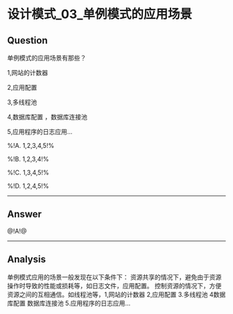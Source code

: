 # 设计模式_03_单例模式的应用场景

## Question

单例模式的应用场景有那些？

1,网站的计数器

2,应用配置 

3,多线程池 

4,数据库配置 ，数据库连接池

5,应用程序的日志应用...

%!A. 1,2,3,4,5!%

%!B. 1,2,3,4!%

%!C. 1,3,4,5!%

%!D. 1,2,4,5!%

------

## Answer

@!A!@

------
## Analysis
单例模式应用的场景一般发现在以下条件下： 资源共享的情况下，避免由于资源操作时导致的性能或损耗等，如日志文件，应用配置。 控制资源的情况下，方便资源之间的互相通信。如线程池等，1,网站的计数器 2,应用配置 3.多线程池 4数据库配置 数据库连接池 5.应用程序的日志应用...



